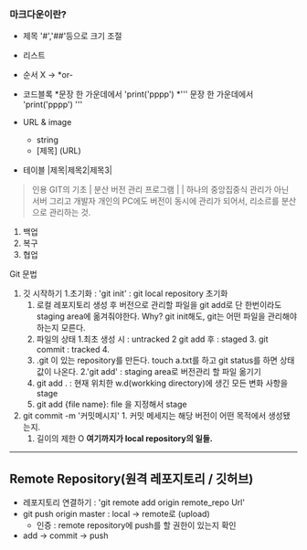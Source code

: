 ### 마크다운이란?

* 제목
  '#','##'등으로 크기 조절


* 리스트
*  순서 X -> *or-


* 코드블록
  *문장 한 가운데에서 'print('pppp')
  *'''
  문장 한 가운데에서 'print('pppp')
   '''
* URL & image
  * string
  * [제목] (URL)
* 테이블
  |제목|제목2|제목3|

>인용
GIT의 기초
| 분산 버전 관리 프로그램
| | 하나의 중앙집중식 관리가 아닌 서버 그리고 개발자 개인의 PC에도 버전이 동시에 관리가 되어서, 리소르를 분산으로 관리하는 것.
1. 백업
2. 복구
3. 협업

Git 문법
1. 깃 시작하기
  1.초기화 : 'git init' : git local repository 초기화
    1. 로컬 레포지토리 생성 후 버전으로 관리할 파일을 git add로 단 한번이라도 staging area에 옮겨줘야한다.
       Why? git init해도, git는 어떤 파일을 관리해야하는지 모른다.
    2. 파일의 상태
       1.최초 생성 시 : untracked
       2 git add 후 : staged
       3. git commit : tracked
       4. 
    1. .git 이 있는 repository를 만든다. touch a.txt를 하고 git status를 하면 상태값이 나온다.
  2.'git add' : staging area로 버전관리 할 파일 옮기기
    1. git add . : 현재 위치한 w.d(workking directory)에 생긴 모든 변화 사항을 stage
    2. git add {file name}: file 을 지정해서 stage
  3. git commit -m '커밋메시지' 
    1. 커밋 메세지는 해당 버전이 어떤 목적에서 생성됐는지.
      1. 길이의 제한 O
**여기까지가 local repository의 일들.**
----------------------------------------------------------------------------------
## Remote Repository(원격 레포지토리 / 깃허브)
* 레포지토리 연결하기 : 'git remote add origin remote_repo Url'
* git push origin master : local -> remote로 (upload)
  * 인증 : remote repository에 push를 할 권한이 있는지 확인
* add -> commit -> push
